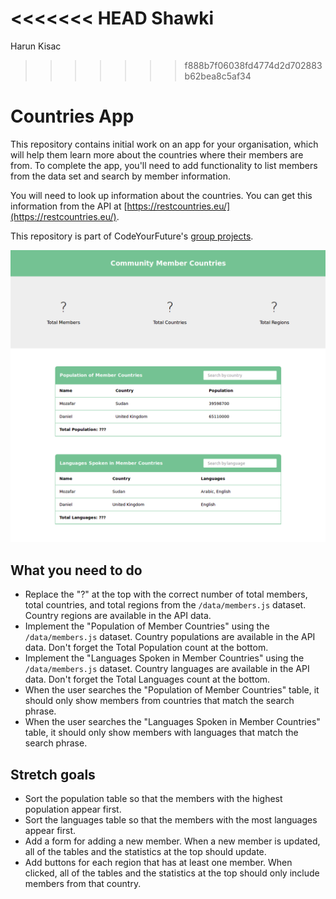 <<<<<<< HEAD
Shawki
=======
Harun Kisac
>>>>>>> f888b7f06038fd4774d2d702883b62bea8c5af34

# Countries App

This repository contains initial work on an app for your organisation, which will help them learn more about the countries where their members are from. To complete the app, you'll need to add functionality to list members from the data set and search by member information.

You will need to look up information about the countries. You can get this information from the API at [https://restcountries.eu/](https://restcountries.eu/).

This repository is part of CodeYourFuture's [group projects](https://github.com/CodeYourFuture/group-projects).

![Screenshot of project](screenshot.png)

## What you need to do

* Replace the "?" at the top with the correct number of total members, total countries, and total regions from the `/data/members.js` dataset. Country regions are available in the API data.
* Implement the "Population of Member Countries" using the `/data/members.js` dataset. Country populations are available in the API data. Don't forget the Total Population count at the bottom.
* Implement the "Languages Spoken in Member Countries" using the `/data/members.js` dataset. Country languages are available in the API data. Don't forget the Total Languages count at the bottom.
* When the user searches the "Population of Member Countries" table, it should only show members from countries that match the search phrase.
* When the user searches the "Languages Spoken in Member Countries" table, it should only show members with languages that match the search phrase.

## Stretch goals

* Sort the population table so that the members with the highest population appear first.
* Sort the languages table so that the members with the most languages appear first.
* Add a form for adding a new member. When a new member is updated, all of the tables and the statistics at the top should update.
* Add buttons for each region that has at least one member. When clicked, all of the tables and the statistics at the top should only include members from that country.
